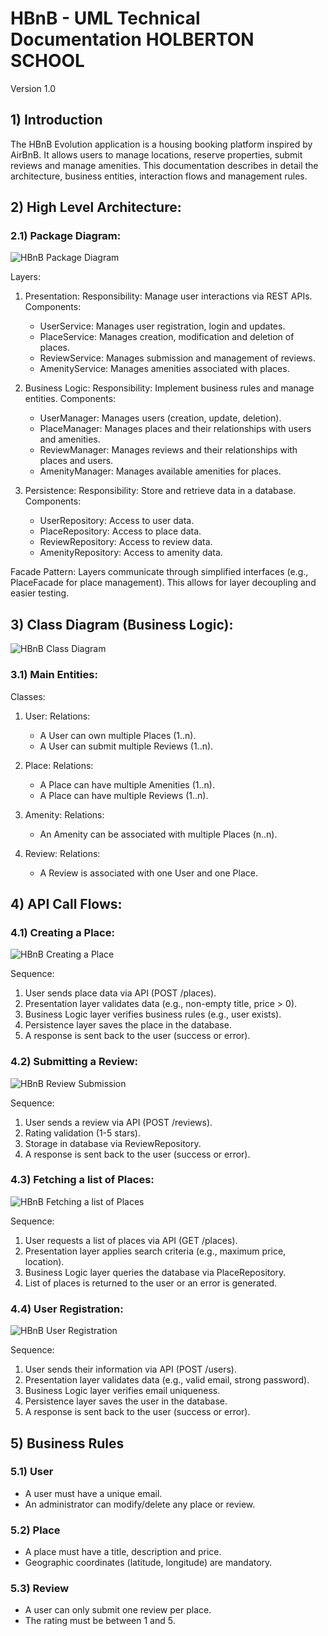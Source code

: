 # HBnB - UML Technical Documentation HOLBERTON SCHOOL
Version 1.0

## 1) Introduction
The HBnB Evolution application is a housing booking platform inspired by AirBnB. It allows users to manage locations, reserve properties, submit reviews and manage amenities. This documentation describes in detail the architecture, business entities, interaction flows and management rules.

## 2) High Level Architecture:

### 2.1) Package Diagram:

![HBnB Package Diagram](./images/package-diagram.png)

Layers:

1. Presentation:
   Responsibility: Manage user interactions via REST APIs.
   Components:
   - UserService: Manages user registration, login and updates.
   - PlaceService: Manages creation, modification and deletion of places.
   - ReviewService: Manages submission and management of reviews.
   - AmenityService: Manages amenities associated with places.

2. Business Logic:
   Responsibility: Implement business rules and manage entities.
   Components:
   - UserManager: Manages users (creation, update, deletion).
   - PlaceManager: Manages places and their relationships with users and amenities.
   - ReviewManager: Manages reviews and their relationships with places and users.
   - AmenityManager: Manages available amenities for places.

3. Persistence:
   Responsibility: Store and retrieve data in a database.
   Components:
   - UserRepository: Access to user data.
   - PlaceRepository: Access to place data.
   - ReviewRepository: Access to review data.
   - AmenityRepository: Access to amenity data.

Facade Pattern:
Layers communicate through simplified interfaces (e.g., PlaceFacade for place management). This allows for layer decoupling and easier testing.

## 3) Class Diagram (Business Logic):

![HBnB Class Diagram](./images/class_diagram.png)

### 3.1) Main Entities:

Classes:

1) User:
   Relations:
   - A User can own multiple Places (1..n).
   - A User can submit multiple Reviews (1..n).

2) Place:
   Relations:
   - A Place can have multiple Amenities (1..n).
   - A Place can have multiple Reviews (1..n).

3) Amenity:
   Relations:
   - An Amenity can be associated with multiple Places (n..n).

4) Review:
   Relations:
   - A Review is associated with one User and one Place.

## 4) API Call Flows:

### 4.1) Creating a Place:

![HBnB Creating a Place](./images/place_creation.png)

Sequence:
1. User sends place data via API (POST /places).
2. Presentation layer validates data (e.g., non-empty title, price > 0).
3. Business Logic layer verifies business rules (e.g., user exists).
4. Persistence layer saves the place in the database.
5. A response is sent back to the user (success or error).

### 4.2) Submitting a Review:

![HBnB Review Submission](./images/review_submission.png)

Sequence:
1. User sends a review via API (POST /reviews).
2. Rating validation (1-5 stars).
3. Storage in database via ReviewRepository.
4. A response is sent back to the user (success or error).

### 4.3) Fetching a list of Places:

![HBnB Fetching a list of Places](./images/fetching_a_list_of_places.png)

Sequence:
1. User requests a list of places via API (GET /places).
2. Presentation layer applies search criteria (e.g., maximum price, location).
3. Business Logic layer queries the database via PlaceRepository.
4. List of places is returned to the user or an error is generated.

### 4.4) User Registration:

![HBnB User Registration](./images/user_registration.png)

Sequence:
1. User sends their information via API (POST /users).
2. Presentation layer validates data (e.g., valid email, strong password).
3. Business Logic layer verifies email uniqueness.
4. Persistence layer saves the user in the database.
5. A response is sent back to the user (success or error).

## 5) Business Rules

### 5.1) User
- A user must have a unique email.
- An administrator can modify/delete any place or review.

### 5.2) Place
- A place must have a title, description and price.
- Geographic coordinates (latitude, longitude) are mandatory.

### 5.3) Review
- A user can only submit one review per place.
- The rating must be between 1 and 5.
